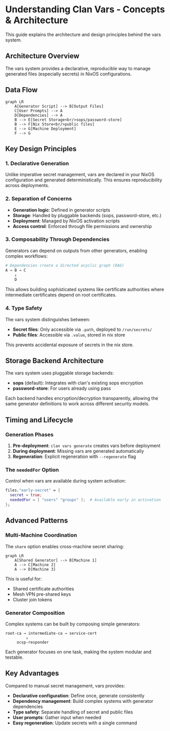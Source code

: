 # Understanding Clan Vars - Concepts & Architecture

This guide explains the architecture and design principles behind the vars system. 

## Architecture Overview

The vars system provides a declarative, reproducible way to manage generated files (especially secrets) in NixOS configurations.

## Data Flow

```mermaid
graph LR
    A[Generator Script] --> B[Output Files]
    C[User Prompts] --> A
    D[Dependencies] --> A
    B --> E[Secret Storage<br/>sops/password-store]
    B --> F[Nix Store<br/>public files]
    E --> G[Machine Deployment]
    F --> G
```

## Key Design Principles

### 1. Declarative Generation

Unlike imperative secret management, vars are declared in your NixOS configuration and generated deterministically. This ensures reproducibility across deployments.

### 2. Separation of Concerns

- **Generation logic**: Defined in generator scripts
- **Storage**: Handled by pluggable backends (sops, password-store, etc.)
- **Deployment**: Managed by NixOS activation scripts
- **Access control**: Enforced through file permissions and ownership

### 3. Composability Through Dependencies

Generators can depend on outputs from other generators, enabling complex workflows:

```nix
# Dependencies create a directed acyclic graph (DAG)
A → B → C
    ↓
    D
```

This allows building sophisticated systems like certificate authorities where intermediate certificates depend on root certificates.

### 4. Type Safety

The vars system distinguishes between:
- **Secret files**: Only accessible via `.path`, deployed to `/run/secrets/`
- **Public files**: Accessible via `.value`, stored in nix store

This prevents accidental exposure of secrets in the nix store.

## Storage Backend Architecture

The vars system uses pluggable storage backends:

- **sops** (default): Integrates with clan's existing sops encryption
- **password-store**: For users already using pass

Each backend handles encryption/decryption transparently, allowing the same generator definitions to work across different security models.

## Timing and Lifecycle

### Generation Phases

1. **Pre-deployment**: `clan vars generate` creates vars before deployment
2. **During deployment**: Missing vars are generated automatically
3. **Regeneration**: Explicit regeneration with `--regenerate` flag

### The `neededFor` Option

Control when vars are available during system activation:

```nix
files."early-secret" = {
  secret = true;
  neededFor = [ "users" "groups" ];  # Available early in activation
};
```

## Advanced Patterns

### Multi-Machine Coordination

The `share` option enables cross-machine secret sharing:

```mermaid
graph LR
    A[Shared Generator] --> B[Machine 1]
    A --> C[Machine 2]
    A --> D[Machine 3]
```

This is useful for:
- Shared certificate authorities
- Mesh VPN pre-shared keys
- Cluster join tokens

### Generator Composition

Complex systems can be built by composing simple generators:

```
root-ca → intermediate-ca → service-cert
         ↓
     ocsp-responder
```

Each generator focuses on one task, making the system modular and testable.

## Key Advantages

Compared to manual secret management, vars provides:

- **Declarative configuration**: Define once, generate consistently
- **Dependency management**: Build complex systems with generator dependencies
- **Type safety**: Separate handling of secret and public files
- **User prompts**: Gather input when needed
- **Easy regeneration**: Update secrets with a single command

